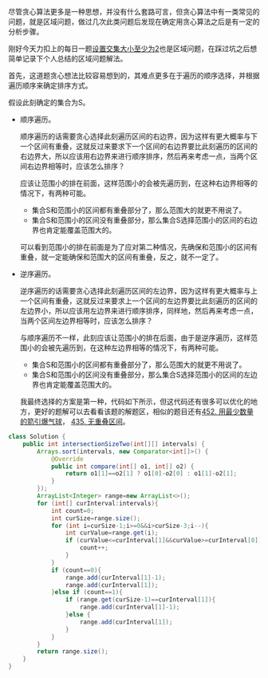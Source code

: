 尽管贪心算法更多是一种思想，并没有什么套路可言，但贪心算法中有一类常见的问题，就是区域问题，做过几次此类问题后发现在确定用贪心算法之后是有一定的分析步骤。

刚好今天力扣上的每日一题[设置交集大小至少为2](https://leetcode.cn/problems/set-intersection-size-at-least-two/)也是区域问题，在踩过坑之后想简单记录下个人总结的区域问题解法。

首先，这道题贪心想法比较容易想到的，其难点更多在于遍历的顺序选择，并根据遍历顺序来确定排序方式。

假设此刻确定的集合为S。

- 顺序遍历。

  顺序遍历的话需要贪心选择此刻遍历区间的右边界，因为这样有更大概率与下一个区间有重叠，这就反过来要求下一个区间的右边界要比此刻遍历的区间的右边界大，所以应该用右边界来进行顺序排序，然后再来考虑一点，当两个区间右边界相等时，应该怎么排序？

  应该让范围小的排在前面，这样范围小的会被先遍历到，在这种右边界相等的情况下，有两种可能。

  - 集合S和范围小的区间都有重叠部分了，那么范围大的就更不用说了。
  - 集合S和范围小的区间没有重叠部分，那么集合S选择范围小的区间的右边界也肯定能覆盖范围大的。

  可以看到范围小的排在前面是为了应对第二种情况，先确保和范围小的区间有重叠，就一定能确保和范围大的区间有重叠，反之，就不一定了。

- 逆序遍历。

  逆序遍历的话需要贪心选择此刻遍历区间的左边界，因为这样有更大概率与上一个区间有重叠，这就反过来要求上一个区间的左边界要比此刻遍历的区间的左边界小，所以应该用左边界来进行顺序排序，同样地，然后再来考虑一点，当两个区间左边界相等时，应该怎么排序？

  与顺序遍历不一样，此刻应该让范围小的排在后面，由于是逆序遍历，这样范围小的会被先遍历到，在这种左边界相等的情况下，有两种可能。

  - 集合S和范围小的区间都有重叠部分了，那么范围大的就更不用说了。
  - 集合S和范围小的区间没有重叠部分，那么集合S选择范围小的区间的左边界也肯定能覆盖范围大的。

  我最终选择的方案是第一种，代码如下所示，但这代码还有很多可以优化的地方，更好的题解可以去看看该题的解题区，相似的题目还有[452. 用最少数量的箭引爆气球](https://leetcode-cn.com/problems/minimum-number-of-arrows-to-burst-balloons/)， [435. 无重叠区间](https://leetcode-cn.com/problems/non-overlapping-intervals/)。

```java
class Solution {
    public int intersectionSizeTwo(int[][] intervals) {
        Arrays.sort(intervals, new Comparator<int[]>() {
            @Override
            public int compare(int[] o1, int[] o2) {
                return o1[1]==o2[1] ? o1[0]-o2[0] : o1[1]-o2[1];
            }
        });
        ArrayList<Integer> range=new ArrayList<>();
        for (int[] curInterval:intervals){
            int count=0;
            int curSize=range.size();
            for (int i=curSize-1;i>=0&&i>curSize-3;i--){
                int curValue=range.get(i);
                if (curValue<=curInterval[1]&&curValue>=curInterval[0]){
                    count++;
                }
            }
            if (count==0){
                range.add(curInterval[1]-1);
                range.add(curInterval[1]);
            }else if (count==1){
                if (range.get(curSize-1)==curInterval[1]){
                    range.add(curInterval[1]-1);
                }else {
                    range.add(curInterval[1]);
                }
            }
        }
        return range.size();
    }
}
```

